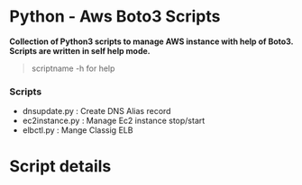 # Python - Aws Boto3 Scripts
**Collection of Python3 scripts to manage AWS instance with help of Boto3. Scripts are written in self help mode.**
> scriptname -h for help

### Scripts 
- dnsupdate.py               : Create DNS Alias record
- ec2instance.py             : Manage Ec2 instance stop/start
- elbctl.py                  : Mange Classig ELB 

# Script details